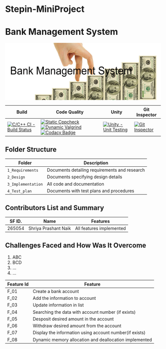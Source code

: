 # Stepin-MiniProject

# Bank Management System


![Bank Mngmt System](https://github.com/Shriya-265054/Stepin-MiniProject/blob/main/.github/workflows/bank.png)

Build | Code Quality | Unity | Git Inspector
------|----------|-------|--------------
[![C/C++ CI - Build Status](https://github.com/Shriya-265054/Stepin-MiniProject/actions/workflows/cbuild.yml/badge.svg)](https://github.com/Shriya-265054/Stepin-MiniProject/actions/workflows/cbuild.yml) | [![Static Cppcheck](https://github.com/Shriya-265054/Stepin-MiniProject/actions/workflows/cppcheck.yml/badge.svg)](https://github.com/Shriya-265054/Stepin-MiniProject/actions/workflows/cppcheck.yml) [![Dynamic Valgrind](https://github.com/prithvisekhar/AppliedSDLC_Template/actions/workflows/CodeQuality_Dynamic.yml/badge.svg)](https://github.com/prithvisekhar/AppliedSDLC_Template/actions/workflows/CodeQuality_Dynamic.yml) [![Codacy Badge](https://app.codacy.com/project/badge/Grade/21c5cae1b5844158b9eb3d4c80125c89)](https://app.codacy.com/gh/Shriya-265054/Stepin-MiniProject/dashboard) | [![Unity - Unit Testing](https://github.com/Shriya-265054/Stepin-MiniProject/actions/workflows/unity.yml/badge.svg)](https://github.com/Shriya-265054/Stepin-MiniProject/actions/workflows/unity.yml) | [![Git Inspector](https://github.com/Shriya-265054/Stepin-MiniProject/actions/workflows/gitinspector.yml/badge.svg)](https://github.com/Shriya-265054/Stepin-MiniProject/actions/workflows/gitinspector.yml)


## Folder Structure
Folder             | Description
-------------------| -----------------------------------------
`1_Requirements`   | Documents detailing requirements and research
`2_Design`         | Documents specifying design details
`3_Implementation` | All code and documentation
`4_Test_plan`      | Documents with test plans and procedures

## Contributors List and Summary

SF ID. |  Name   |    Features    | 
-------|---------|----------------|
265054| Shriya Prashant Naik  | All features implemented   |       

## Challenges Faced and How Was It Overcome

1. ABC
2. BCD
3. ...
4. ...

| Feature Id | Feature |
| -----------|---------|
|F_01| Create a bank account |
|F_02| Add the information to account |
|F_03| Update information in list  |
|F_04| Searching the data with account number (if exixts) |
|F_05| Desposit desired amount in the account |
|F_06| Withdraw desired amount from the account |
|F_07| Display the information using account number(if exists) |
|F_08| Dynamic memory allocation and deallocation implemented |

